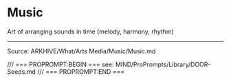 # Music

Art of arranging sounds in time (melody, harmony, rhythm)

---
Source: ARKHIVE/What/Arts Media/Music/Music.md

/// === PROPROMPT:BEGIN ===
see: MIND/ProPrompts/Library/DOOR-Seeds.md
/// === PROPROMPT:END ===
